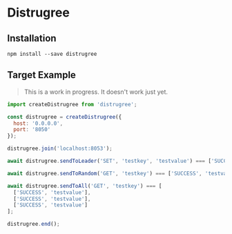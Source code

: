 # Distrugree

## Installation
```
npm install --save distrugree
```

## Target Example
> This is a work in progress. It doesn't work just yet.

```javascript
import createDistrugree from 'distrugree';

const distrugree = createDistrugree({
  host: '0.0.0.0',
  port: '8050'
});

distrugree.join('localhost:8053');

await distrugree.sendToLeader('SET', 'testkey', 'testvalue') === ['SUCCESS'];

await distrugree.sendToRandom('GET', 'testkey') === ['SUCCESS', 'testvalue'];

await distrugree.sendToAll('GET', 'testkey') === [
  ['SUCCESS', 'testvalue'],
  ['SUCCESS', 'testvalue'],
  ['SUCCESS', 'testvalue']
];

distrugree.end();
```
